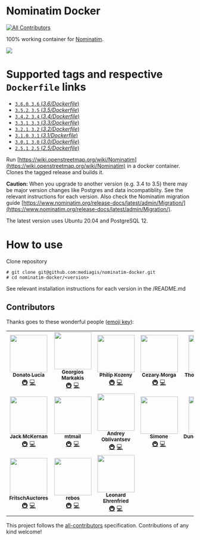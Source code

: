 # Nominatim Docker
[![All Contributors](https://img.shields.io/badge/all_contributors-3-orange.svg?style=flat-square)](#contributors)

100% working container for [Nominatim](https://github.com/openstreetmap/Nominatim).

[![](https://images.microbadger.com/badges/image/mediagis/nominatim.svg)](https://microbadger.com/images/mediagis/nominatim "Get your own image badge on microbadger.com")
# Supported tags and respective `Dockerfile` links #

- [`3.6.0`, `3.6`  (*3.6/Dockerfile*)](https://github.com/mediagis/nominatim-docker/tree/master/3.6)
- [`3.5.2`, `3.5`  (*3.5/Dockerfile*)](https://github.com/mediagis/nominatim-docker/tree/master/3.5)
- [`3.4.2`, `3.4`  (*3.4/Dockerfile*)](https://github.com/mediagis/nominatim-docker/tree/master/3.4)
- [`3.3.1`, `3.3`  (*3.3/Dockerfile*)](https://github.com/mediagis/nominatim-docker/tree/master/3.3)
- [`3.2.1`, `3.2`  (*3.2/Dockerfile*)](https://github.com/mediagis/nominatim-docker/tree/master/3.2)
- [`3.1.0`, `3.1`  (*3.1/Dockerfile*)](https://github.com/mediagis/nominatim-docker/tree/master/3.1)
- [`3.0.1`, `3.0`  (*3.0/Dockerfile*)](https://github.com/mediagis/nominatim-docker/tree/master/3.0)
- [`2.5.1`, `2.5`  (*2.5/Dockerfile*)](https://github.com/mediagis/nominatim-docker/tree/master/2.5)

Run [https://wiki.openstreetmap.org/wiki/Nominatim](https://wiki.openstreetmap.org/wiki/Nominatim) in a docker container. Clones the tagged release and builds it. 

**Caution:** When you upgrade to another version (e.g. 3.4 to 3.5) there may be major version changes like Postgres and data incompatiblity. See the relevant instructions for each version. Also check the Nominatim migration guide [https://www.nominatim.org/release-docs/latest/admin/Migration/](https://www.nominatim.org/release-docs/latest/admin/Migration/).

The latest version uses Ubuntu 20.04 and PostgreSQL 12.

# How to use
Clone repository

  ```
  # git clone git@github.com:mediagis/nominatim-docker.git
  # cd nominatim-docker/<version>
  ```
See relevant installation instructions for each version in the <version>/README.md

## Contributors

Thanks goes to these wonderful people ([emoji key](https://allcontributors.org/docs/en/emoji-key)):

<!-- ALL-CONTRIBUTORS-LIST:START - Do not remove or modify this section -->
<!-- prettier-ignore-start -->
<!-- markdownlint-disable -->
<table>
  <tr>
    <td align="center"><a href="https://github.com/dlucia"><img src="https://avatars3.githubusercontent.com/u/1665623?v=4?s=100" width="100px;" alt=""/><br /><sub><b>Donato Lucia</b></sub></a><br /><a href="#infra-dlucia" title="Infrastructure (Hosting, Build-Tools, etc)">🚇</a> <a href="https://github.com/mediagis/nominatim-docker/commits?author=dlucia" title="Code">💻</a></td>
    <td align="center"><a href="https://github.com/geomark"><img src="https://avatars1.githubusercontent.com/u/1500692?v=4?s=100" width="100px;" alt=""/><br /><sub><b>Georgios Markakis</b></sub></a><br /><a href="#infra-geomark" title="Infrastructure (Hosting, Build-Tools, etc)">🚇</a> <a href="https://github.com/mediagis/nominatim-docker/commits?author=geomark" title="Code">💻</a></td>
    <td align="center"><a href="https://www.symvaro.com"><img src="https://avatars1.githubusercontent.com/u/16721635?v=4?s=100" width="100px;" alt=""/><br /><sub><b>Philip Kozeny</b></sub></a><br /><a href="#infra-philipkozeny" title="Infrastructure (Hosting, Build-Tools, etc)">🚇</a> <a href="https://github.com/mediagis/nominatim-docker/commits?author=philipkozeny" title="Code">💻</a></td>
    <td align="center"><a href="https://www.therek.net/"><img src="https://avatars2.githubusercontent.com/u/89052?v=4?s=100" width="100px;" alt=""/><br /><sub><b>Cezary Morga</b></sub></a><br /><a href="#infra-therek" title="Infrastructure (Hosting, Build-Tools, etc)">🚇</a> <a href="https://github.com/mediagis/nominatim-docker/commits?author=therek" title="Code">💻</a></td>
    <td align="center"><a href="https://github.com/thomasnordquist"><img src="https://avatars0.githubusercontent.com/u/7721625?v=4?s=100" width="100px;" alt=""/><br /><sub><b>Thomas Nordquist</b></sub></a><br /><a href="#infra-thomasnordquist" title="Infrastructure (Hosting, Build-Tools, etc)">🚇</a> <a href="https://github.com/mediagis/nominatim-docker/commits?author=thomasnordquist" title="Code">💻</a></td>
    <td align="center"><a href="https://keybase.io/davkorss"><img src="https://avatars0.githubusercontent.com/u/5597595?v=4?s=100" width="100px;" alt=""/><br /><sub><b>Andrey Ruíz</b></sub></a><br /><a href="https://github.com/mediagis/nominatim-docker/commits?author=davkorss" title="Documentation">📖</a></td>
    <td align="center"><a href="https://github.com/UntitleDude"><img src="https://avatars2.githubusercontent.com/u/14983691?v=4?s=100" width="100px;" alt=""/><br /><sub><b>UntitleDude</b></sub></a><br /><a href="#infra-UntitleDude" title="Infrastructure (Hosting, Build-Tools, etc)">🚇</a> <a href="https://github.com/mediagis/nominatim-docker/commits?author=UntitleDude" title="Code">💻</a></td>
  </tr>
  <tr>
    <td align="center"><a href="https://www.linkedin.com/in/jmcker"><img src="https://avatars3.githubusercontent.com/u/25001741?v=4?s=100" width="100px;" alt=""/><br /><sub><b>Jack McKernan</b></sub></a><br /><a href="#infra-jmcker" title="Infrastructure (Hosting, Build-Tools, etc)">🚇</a> <a href="https://github.com/mediagis/nominatim-docker/commits?author=jmcker" title="Code">💻</a></td>
    <td align="center"><a href="https://twitter.com/mtmthemovie"><img src="https://avatars1.githubusercontent.com/u/3727288?v=4?s=100" width="100px;" alt=""/><br /><sub><b>mtmail</b></sub></a><br /><a href="#infra-mtmail" title="Infrastructure (Hosting, Build-Tools, etc)">🚇</a> <a href="https://github.com/mediagis/nominatim-docker/commits?author=mtmail" title="Code">💻</a></td>
    <td align="center"><a href="https://angel.co/eSlider"><img src="https://avatars3.githubusercontent.com/u/1188335?v=4?s=100" width="100px;" alt=""/><br /><sub><b>Andrey Oblivantsev</b></sub></a><br /><a href="#infra-eSlider" title="Infrastructure (Hosting, Build-Tools, etc)">🚇</a> <a href="https://github.com/mediagis/nominatim-docker/commits?author=eSlider" title="Code">💻</a></td>
    <td align="center"><a href="https://www.linkedin.com/in/simoneromano92/"><img src="https://avatars2.githubusercontent.com/u/6860423?v=4?s=100" width="100px;" alt=""/><br /><sub><b>Simone</b></sub></a><br /><a href="#infra-sromano1992" title="Infrastructure (Hosting, Build-Tools, etc)">🚇</a> <a href="https://github.com/mediagis/nominatim-docker/commits?author=sromano1992" title="Code">💻</a></td>
    <td align="center"><a href="https://github.com/DuncanMackintosh"><img src="https://avatars0.githubusercontent.com/u/4966417?v=4?s=100" width="100px;" alt=""/><br /><sub><b>DuncanMackintosh</b></sub></a><br /><a href="#infra-DuncanMackintosh" title="Infrastructure (Hosting, Build-Tools, etc)">🚇</a> <a href="https://github.com/mediagis/nominatim-docker/commits?author=DuncanMackintosh" title="Code">💻</a></td>
    <td align="center"><a href="https://iiroalhonen.com"><img src="https://avatars2.githubusercontent.com/u/18322926?v=4?s=100" width="100px;" alt=""/><br /><sub><b>Iiro Alhonen</b></sub></a><br /><a href="https://github.com/mediagis/nominatim-docker/commits?author=Iikeli" title="Documentation">📖</a></td>
    <td align="center"><a href="https://www.ufoproger.ru"><img src="https://avatars3.githubusercontent.com/u/212711?v=4?s=100" width="100px;" alt=""/><br /><sub><b>Mikhail Snetkov</b></sub></a><br /><a href="#infra-ufoproger" title="Infrastructure (Hosting, Build-Tools, etc)">🚇</a> <a href="https://github.com/mediagis/nominatim-docker/commits?author=ufoproger" title="Code">💻</a></td>
  </tr>
  <tr>
    <td align="center"><a href="https://github.com/FritschAuctores"><img src="https://avatars2.githubusercontent.com/u/43264099?v=4?s=100" width="100px;" alt=""/><br /><sub><b>FritschAuctores</b></sub></a><br /><a href="#infra-FritschAuctores" title="Infrastructure (Hosting, Build-Tools, etc)">🚇</a> <a href="https://github.com/mediagis/nominatim-docker/commits?author=FritschAuctores" title="Code">💻</a></td>
    <td align="center"><a href="https://github.com/rebos"><img src="https://avatars.githubusercontent.com/u/490798?v=4?s=100" width="100px;" alt=""/><br /><sub><b>rebos</b></sub></a><br /><a href="#infra-rebos" title="Infrastructure (Hosting, Build-Tools, etc)">🚇</a> <a href="https://github.com/mediagis/nominatim-docker/commits?author=rebos" title="Code">💻</a></td>
    <td align="center"><a href="https://leonard.io/blog/"><img src="https://avatars.githubusercontent.com/u/151346?v=4?s=100" width="100px;" alt=""/><br /><sub><b>Leonard Ehrenfried</b></sub></a><br /><a href="#infra-leonardehrenfried" title="Infrastructure (Hosting, Build-Tools, etc)">🚇</a> <a href="https://github.com/mediagis/nominatim-docker/commits?author=leonardehrenfried" title="Code">💻</a></td>
  </tr>
</table>

<!-- markdownlint-restore -->
<!-- prettier-ignore-end -->

<!-- ALL-CONTRIBUTORS-LIST:END -->

This project follows the [all-contributors](https://github.com/all-contributors/all-contributors) specification. Contributions of any kind welcome!
